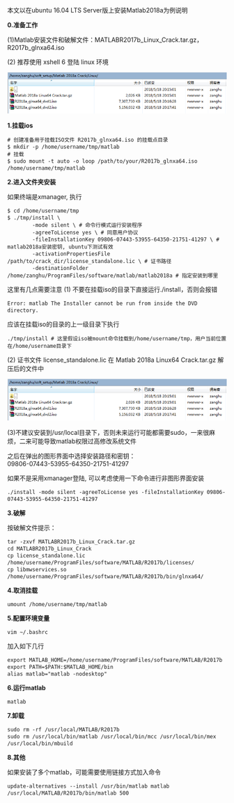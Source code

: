 本文以在ubuntu 16.04 LTS Server版上安装Matlab2018a为例说明

**0.准备工作**

\(1\)Matlab安装文件和破解文件：MATLABR2017b\_Linux\_Crack.tar.gz，R2017b\_glnxa64.iso

\(2\) 推荐使用 xshell 6 登陆 linux 环境

![](/assets/linux_012_001.png)

**1.挂载ios**

```shell
# 创建准备用于挂载ISO文件 R2017b_glnxa64.iso 的挂载点目录
$ mkdir -p /home/username/tmp/matlab
# 挂载
$ sudo mount -t auto -o loop /path/to/your/R2017b_glnxa64.iso /home/username/tmp/matlab
```

**2.进入文件夹安装**

如果终端是xmanager, 执行

```shell
$ cd /home/username/tmp
$ ./tmp/install \
        -mode silent \ # 命令行模式运行安装程序
        -agreeToLicense yes \ # 同意用户协议
        -fileInstallationKey 09806-07443-53955-64350-21751-41297 \ # matlab2018a安装密钥, ubuntu下测试有效
        -activationPropertiesFile /path/to/crack_dir/license_standalone.lic \ # 证书路径
        -destinationFolder /home/zanghu/ProgramFiles/software/matlab/matlab2018a # 指定安装到哪里
```

这里有几点需要注意
\(1\) 不要在挂载iso的目录下直接运行./install，否则会报错
```shell
Error: matlab The Installer cannot be run from inside the DVD directory.
```
应该在挂载iso的目录的上一级目录下执行
```shell
./tmp/install # 这里假设iso被mount命令挂载到/home/username/tmp，用户当前位置在/home/username目录下
```

\(2\) 证书文件 license_standalone.lic 在 Matlab 2018a Linux64 Crack.tar.gz 解压后的文件中

![](/assets/linux_012_001.png)

\(3\)不建议安装到/usr/local目录下，否则未来运行可能都需要sudo，一来很麻烦，二来可能导致matlab权限过高修改系统文件

之后在弹出的图形界面中选择安装路径和密钥：  
09806-07443-53955-64350-21751-41297

如果不是采用xmanager登陆, 可以考虑使用一下命令进行非图形界面安装

```shell
./install -mode silent -agreeToLicense yes -fileInstallationKey 09806-07443-53955-64350-21751-41297
```

**3.破解**

按破解文件提示：

```shell
tar -zxvf MATLABR2017b_Linux_Crack.tar.gz
cd MATLABR2017b_Linux_Crack
cp license_standalone.lic /home/username/ProgramFiles/software/MATLAB/R2017b/licenses/ 
cp libmwservices.so /home/username/ProgramFiles/software/MATLAB/R2017b/bin/glnxa64/
```

**4.取消挂载**

```shell
umount /home/username/tmp/matlab
```

**5.配置环境变量**

```shell
vim ~/.bashrc
```

加入如下几行

```shell
export MATLAB_HOME=/home/username/ProgramFiles/software/MATLAB/R2017b
export PATH=$PATH:$MATLAB_HOME/bin
alias matlab="matlab -nodesktop"
```

**6.运行matlab**

```shell
matlab
```

**7.卸载**

```shell
sudo rm -rf /usr/local/MATLAB/R2017b
sudo rm /usr/local/bin/matlab /usr/local/bin/mcc /usr/local/bin/mex /usr/local/bin/mbuild
```

**8.其他**

如果安装了多个matlab，可能需要使用链接方式加入命令

```shell
update-alternatives --install /usr/bin/matlab matlab /usr/local/MATLAB/R2017b/bin/matlab 500
```



